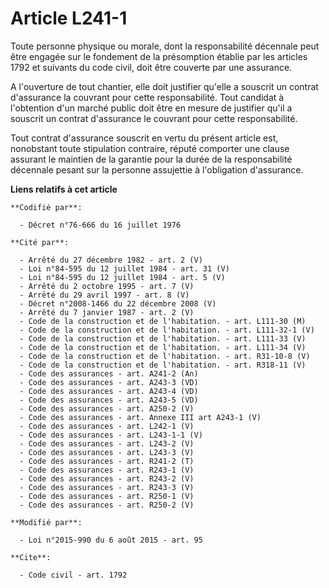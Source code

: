 # Article L241-1

Toute personne physique ou morale, dont la responsabilité décennale peut être engagée sur le fondement de la présomption
établie par les articles 1792 et suivants du code civil, doit être couverte par une assurance.

A l'ouverture de tout chantier, elle doit justifier qu'elle a souscrit un contrat d'assurance la couvrant pour cette
responsabilité. Tout candidat à l'obtention d'un marché public doit être en mesure de justifier qu'il a souscrit un contrat
d'assurance le couvrant pour cette responsabilité.

Tout contrat d'assurance souscrit en vertu du présent article est, nonobstant toute stipulation contraire, réputé comporter
une clause assurant le maintien de la garantie pour la durée de la responsabilité décennale pesant sur la personne assujettie
à l'obligation d'assurance.

**Liens relatifs à cet article**

	**Codifié par**:

	  - Décret n°76-666 du 16 juillet 1976

	**Cité par**:

	  - Arrêté du 27 décembre 1982 - art. 2 (V)
	  - Loi n°84-595 du 12 juillet 1984 - art. 31 (V)
	  - Loi n°84-595 du 12 juillet 1984 - art. 5 (V)
	  - Arrêté du 2 octobre 1995 - art. 7 (V)
	  - Arrêté du 29 avril 1997 - art. 8 (V)
	  - Décret n°2008-1466 du 22 décembre 2008 (V)
	  - Arrêté du 7 janvier 1987 - art. 2 (V)
	  - Code de la construction et de l'habitation. - art. L111-30 (M)
	  - Code de la construction et de l'habitation. - art. L111-32-1 (V)
	  - Code de la construction et de l'habitation. - art. L111-33 (V)
	  - Code de la construction et de l'habitation. - art. L111-34 (V)
	  - Code de la construction et de l'habitation. - art. R31-10-8 (V)
	  - Code de la construction et de l'habitation. - art. R318-11 (V)
	  - Code des assurances - art. A241-2 (An)
	  - Code des assurances - art. A243-3 (VD)
	  - Code des assurances - art. A243-4 (VD)
	  - Code des assurances - art. A243-5 (VD)
	  - Code des assurances - art. A250-2 (V)
	  - Code des assurances - art. Annexe III art A243-1 (V)
	  - Code des assurances - art. L242-1 (V)
	  - Code des assurances - art. L243-1-1 (V)
	  - Code des assurances - art. L243-2 (V)
	  - Code des assurances - art. L243-3 (V)
	  - Code des assurances - art. R241-2 (T)
	  - Code des assurances - art. R243-1 (V)
	  - Code des assurances - art. R243-2 (V)
	  - Code des assurances - art. R243-3 (V)
	  - Code des assurances - art. R250-1 (V)
	  - Code des assurances - art. R250-2 (V)

	**Modifié par**:

	  - Loi n°2015-990 du 6 août 2015 - art. 95

	**Cite**:

	  - Code civil - art. 1792
